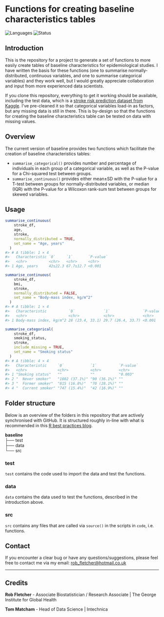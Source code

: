 # Functions for creating baseline characteristics tables

<!-- badges: start -->
![Languages](https://img.shields.io/badge/Languages-R-6498d3)
![Status](https://img.shields.io/badge/Status-In--Development-orange)
<!-- badges: end -->

## Introduction

This is the repository for a project to generate a set of functions to more easily create tables of baseline characteristics for epidemiological studies. I have written the basis for these functions (one to summarise normally-distributed, continuous variables, and one to summarise categorical variables) and they work well, but I would greatly appreciate collaboration and input from more experienced data scientists.

If you clone this repository, everything to get it working should be available, including the test data, which is a [stroke risk prediction dataset from Kaggle](https://www.kaggle.com/fedesoriano/stroke-prediction-dataset). I've pre-cleaned it so that categorical variables load-in as factors, but any missing data is still in there. This is by-design so that the functions for creating the baseline characteristics table can be tested on data with missing values.

## Overview

The current version of baseline provides two functions which facilitate the creation of baseline characteristics tables:

  - `summarise_categorical()` provides number and percentage of individuals in each group of a categorical  variable, as well as the P-value for a Chi-squared test between groups.
  - `summarise_continuous()` provides either mean±SD with the P-value for a T-test between groups for normally-distributed variables, or median (IQR) with the P-value for a Wilcoxon rank-sum test between groups for skewed variables.

## Usage

``` r
summarise_continuous(
    stroke_df, 
    age, 
    stroke, 
    normally_distributed = TRUE,
    set_name = "Age, years"
  )
#> # A tibble: 1 × 4
#>   Characteristic `0`     `1`       `P-value`
#>   <chr>          <chr>   <chr>     <chr>    
#> 1 Age, years     42±22.3 67.7±12.7 <0.001 

summarise_continuous(
    stroke_df, 
    bmi, 
    stroke, 
    normally_distributed = FALSE,
    set_name = "Body-mass index, kg/m^2"
  )
#> # A tibble: 1 × 4
#>   Characteristic          `0`             `1`               `P-value`
#>   <chr>                   <chr>           <chr>             <chr>    
#> 1 Body-mass index, kg/m^2 28 (23.4, 33.1) 29.7 (26.4, 33.7) <0.001 

summarise_categorical(
    stroke_df, 
    smoking_status, 
    stroke, 
    include_missing = TRUE,
    set_name = "Smoking status"
  )
#> # A tibble: 4 × 4
#>   Characteristic     `0`            `1`          `P-value`
#>   <chr>              <chr>          <chr>        <chr>    
#> 1 "Smoking status"   ""             ""           "0.003"  
#> 2 "  Never smoker"   "1802 (37.1%)" "90 (36.1%)" ""       
#> 3 "  Former smoker"  "815 (16.8%)"  "70 (28.1%)" ""       
#> 4 "  Current smoker" "747 (15.4%)"  "42 (16.9%)" ""       
```

## Folder structure

Below is an overview of the folders in this repository that are actively synchronised with GitHub. It is structured roughly in-line with what is recommended in this [R best practices blog](https://kdestasio.github.io/post/r_best_practices/).

**baseline**   
     ├── test  
     ├── data  
     └── src  

### test

`test` contains the code used to import the data and test the functions.

### data

`data` contains the data used to test the functions, described in the introduction above.

### src

`src` contains any files that are called via `source()` in the scripts in `code`, i.e. functions.

## Contact

If you encounter a clear bug or have any questions/suggestions, please feel free to contact me via my email: [rob_fletcher@hotmail.co.uk](mailto:rob_fletcher@hotmail.co.uk?subject=Inquiry)

-----

## Credits

**Rob Fletcher** - Associate Biostatistician / Research Associate | The George Institute for Global Health

**Tom Matcham** - Head of Data Science | Intechnica
